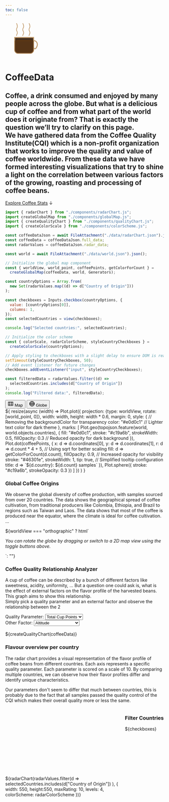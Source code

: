 ```yaml
---
toc: false
---
```


<link rel="stylesheet" href="./styles/coffee.css">
<link rel="stylesheet" href="./styles/checkboxes.css">
<div class="hero">
  <div class="coffee-svg-container">
    <svg class="coffee-svg" width="120" height="120" viewBox="0 0 120 120">
      <!-- Coffee cup and smoke container -->
      <g class="smoke-container" transform="translate(35, 5)">
        <g class="smokes" stroke="#c19a6b" stroke-width="2" fill="none">
          <g class="smoke-1">
            <path d="M0.5,0 C0.5,0 3.5,5 3.5,10 C3.5,15 0.5,15 0.5,20 C0.5,25 3.5,25 3.5,30 C3.5,35 0.5,35 0.5,40"></path>
          </g>
          <g class="smoke-2">
            <path d="M20.5,0 C20.5,0 23.5,5 23.5,10 C23.5,15 20.5,15 20.5,20 C20.5,25 23.5,25 23.5,30 C23.5,35 20.5,35 20.5,40"></path>
          </g>
          <g class="smoke-3">
            <path d="M40.5,0 C40.5,0 43.5,5 43.5,10 C43.5,15 40.5,15 40.5,20 C40.5,25 43.5,25 43.5,30 C43.5,35 40.5,35 40.5,40"></path>
          </g>    </g>
      </g>
      <!-- Existing coffee cup with updated fill colors -->
      <path class="coffee-path cup" d="M 30,50 L 30,90 C 30,95 35,100 40,100 L 80,100 C 85,100 90,95 90,90 L 90,50 Z" fill="#46301e" stroke="#c19a6b" stroke-width="3"/>
      <path class="coffee-path handle" d="M 90,60 C 100,60 105,70 100,80 C 95,90 90,85 90,80" fill="none" stroke="#c19a6b" stroke-width="3"/>
      <path class="coffee-path coffee-fill" d="M 30,60 L 90,60 L 90,90 C 90,95 85,100 80,100 L 40,100 C 35,100 30,95 30,90 Z" fill="#603813" fill-opacity="0.6"/>
      <path class="coffee-path coffee" d="M 35,60 L 85,60" fill="none" stroke="#603813" stroke-width="3"/>
    </svg>
  </div>
  <h1>CoffeeData</h1>
  <h2>
  Coffee, a drink consumed and enjoyed by many people across the globe. But what is a delicious cup of coffee and from what part of the world does it originate from? That is exactly the question we’ll try to clarify on this page. <br/>
  We have gathered data from the Coffee Quality Institute(CQI) which is a non-profit organization that works to improve the quality and value of coffee worldwide. From these data we have formed interesting visualizations that try to shine a light on the correlation between various factors of the growing, roasting and processing of coffee beans.
</h2>
  <a href="#coffee-charts" class="cta-button">Explore Coffee Stats<span style="display: inline-block; margin-left: 0.25rem;">↓</span></a>
</div>

```js
import { radarChart } from "./components/radarChart.js";
import createGlobalMap from "./components/globalMap.js";
import { createQualityChart } from "./components/qualityChart.js";
import { createColorScale } from "./components/colorScheme.js";
```

```js
const coffeeDataJson = await FileAttachment("./data/radarChart.json").json();
const coffeeData = coffeeDataJson.full_data;
const radarValues = coffeeDataJson.radar_data;
```

```js
const world = await FileAttachment("./data/world.json").json();
```

```js
// Initialize the global map component
const { worldView, world_point, coffeePoints, getColorForCount } =
  createGlobalMap(coffeeData, world, Generators);
```

```js
const countryOptions = Array.from(
  new Set(radarValues.map((d) => d["Country of Origin"]))
);

const checkboxes = Inputs.checkbox(countryOptions, {
  value: [countryOptions[0]],
  columns: 1,
});
const selectedCountries = view(checkboxes);

console.log("Selected countries:", selectedCountries);
```

```js
// Initialize the color scheme
const { colorScale, radarColorScheme, styleCountryCheckboxes } =
  createColorScale(countryOptions);

// Apply styling to checkboxes with a slight delay to ensure DOM is ready
setTimeout(styleCountryCheckboxes, 50);
// Add event listener for future changes
checkboxes.addEventListener("input", styleCountryCheckboxes);
```

```js
const filteredData = radarValues.filter((d) =>
  selectedCountries.includes(d["Country of Origin"])
);
console.log("Filtered data:", filteredData);
```

<div class="map-view-toggle" id="coffee-charts">
  <button id="map-toggle" class="map-toggle-button active" data-view="flat">
    <svg width="18" height="18" viewBox="0 0 24 24" fill="none" xmlns="http://www.w3.org/2000/svg">
      <rect x="2" y="4" width="20" height="16" rx="1" stroke="currentColor" stroke-width="1.5"/>
      <path d="M2 8H22" stroke="currentColor" stroke-width="1.5"/>
      <path d="M2 16H22" stroke="currentColor" stroke-width="1.5"/>
      <path d="M8 4V20" stroke="currentColor" stroke-width="1.5"/>
      <path d="M16 4V20" stroke="currentColor" stroke-width="1.5"/>
    </svg>
    Map
  </button>
  <button id="globe-toggle" class="map-toggle-button " data-view="globe">
    <svg width="18" height="18" viewBox="0 0 24 24" fill="none" xmlns="http://www.w3.org/2000/svg">
      <circle cx="12" cy="12" r="10" stroke="currentColor" stroke-width="2"/>
      <ellipse cx="12" cy="12" rx="10" ry="4" stroke="currentColor" stroke-width="1.5"/>
      <path d="M2 12H22" stroke="currentColor" stroke-width="1.5"/>
      <path d="M12 2V22" stroke="currentColor" stroke-width="1.5"/>
    </svg>
    Globe
  </button>
</div>

<div class="visualization-container">
  <div id="world-map">
    <div>
    ${
      resize(async (width) => Plot.plot({
          projection: {type: worldView, rotate: [world_point, 0]},
          width: width,
          height: width * 0.6,
          margin: 0,
          style: {
            // Removing the backgroundColor for transparency
            color: "#e0d0c1" // Lighter text color for dark theme
          },
          marks: [
            Plot.geo(topojson.feature(world, world.objects.countries), {
              fill: "#e0d0c1",
              stroke: "#c19a6b",
              strokeWidth: 0.5,
              fillOpacity: 0.3 // Reduced opacity for dark background
            }),
            Plot.dot(coffeePoints, {
              x: d => d.coordinates[0],
              y: d => d.coordinates[1],
              r: d => d.count * 4 + 5, // Using sqrt for better scaling
              fill: d => getColorForCount(d.count),
              fillOpacity: 0.9, // Increased opacity for visibility
              stroke: "#46301e",
              strokeWidth: 1,
              tip: true, // Simplified tooltip configuration
              title: d => `${d.country}: ${d.count} samples`
            }),
            Plot.sphere({ stroke: "#c19a6b", strokeOpacity: 0.3 })
          ]
        })
      )
    }
    </div>
  </div>
  
  <div class="visualization-description">
    <h3 class="card-title">Global Coffee Origins</h3>
    <p>
      We observe the global diversity of coffee production, with samples sourced from over 20 countries. The data shows the geographical spread of coffee cultivation, from traditional producers like Colombia, Ethiopia, and Brazil to regions such as Taiwan and Laos. The data shows that most of the coffee is produced near the equator, where the climate is ideal for coffee cultivation. ...
    </p>
    ${worldView === "orthographic" ? html`<p><em>You can rotate the globe by dragging or switch to a 2D map view using the toggle buttons above.</em></p>`: ""}
  </div>
</div>

<div class="card">
<div>
  <h3 class="card-title">Coffee Quality Relationship Analyzer</h3>
  <p>
    A cup of coffee can be described by a bunch of different factors like sweetness, acidity, uniformity, … But a question one could ask is, what is the effect of external factors on the flavor profile of the harvested beans. This graph aims to show this relationship. <br/>
    Simply pick a quality parameter and an external factor and observe the relationship between the 2
  </p>
  <div class="dropdown-container">
    <div class="dropdown-group">
      <label for="quality-param">Quality Parameter:</label>
      <select id="quality-param" class="coffee-dropdown">
        <option value="Total Cup Points" selected>Total Cup Points</option>
        <option value="Aroma">Aroma</option>
        <option value="Flavor">Flavor</option>
        <option value="Aftertaste">Aftertaste</option>
        <option value="Acidity">Acidity</option>
        <option value="Body">Body</option>
        <option value="Balance">Balance</option>
        <option value="Uniformity">Uniformity</option>
        <option value="Clean Cup">Clean Cup</option>
        <option value="Sweetness">Sweetness</option>
      </select>
    </div>
    <div class="dropdown-group">
      <label for="other-factor">Other Factor:</label>
      <select id="other-factor" class="coffee-dropdown">
        <option value="Altitude" selected>Altitude</option>
        <option value="Moisture Percentage">Moisture Percentage</option>
        <!-- <option value="Category One Defects">Category One Defects</option> -->
        <!-- <option value="Quakers">Quakers</option> -->
        <!-- <option value="Category Two Defects">Category Two Defects</option> -->
      </select>
    </div>
  </div>
  <div>
  <br/>
    <div>
      ${createQualityChart(coffeeData)}
    </div>
  </div>
</div>
</div>

<div class="card">
<h3 class="card-title">Flavour overview per country</h3>
<p>
  The radar chart provides a visual representation of the flavor profile of coffee beans from different countries. Each axis represents a specific quality parameter. Each parameter is scored on a scale of 10. By comparing multiple countries, we can observe how their flavor profiles differ and identify unique characteristics.
  
  Our parameters don't seem to differ that much between countries, this is probably due to the fact that all samples passed the quality control of the CQI which makes their overall quality more or less the same.
  <br/>
</p>
<div style="display: flex; align-items: flex-start; gap: 1rem; height: 500px; padding-bottom: 2px;">
  <div style="flex: 1; display: flex; align-items: center; justify-content: center; height: 100%;">
    ${radarChart(radarValues.filter(d => 
      selectedCountries.includes(d["Country of Origin"])
    ), {
      width: 550,
      height:550,
      maxRating: 10,
      levels: 4,
      colorScheme: radarColorScheme 
    })}
  </div>
  <div class="controls">
    <h3>Filter Countries</h3>
    <div class="checkbox-list">
      ${checkboxes}
    </div>
  </div>
</div>
</div>
